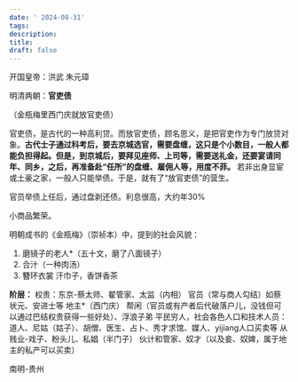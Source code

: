 ```yaml
---
date: ' 2024-08-31'
tags: 
description: 
title: 
draft: false
---
```

开国皇帝：洪武 朱元璋 


 明清两朝：**官吏债** 

 （金瓶梅里西门庆就放官吏债）
 
 官吏债，是古代的一种高利贷。而放官吏债，顾名思义，是把官吏作为专门放贷对象。**古代士子通过科考后，要去京城选官，需要盘缠，这只是个小数目，一般人都能负担得起。但是，到京城后，要拜见座师、上司等，需要送礼金，还要宴请同年、同乡，之后，再准备赴“任所”的盘缠、雇佣人等，用度不菲。** 若非出身显宦或土豪之家，一般人只能举债。于是，就有了“放官吏债”的营生。


官员举债上任后，通过盘剥还债。利息很高，大约年30%

小商品繁荣。

明朝成书的《金瓶梅》（崇祯本）中，提到的社会风貌：
1. 磨镜子的老人*（五十文，磨了八面镜子）
2. 合汁（一种肉汤）
3. 簪环衣裳 汗巾子，香饼香茶


**阶层：**
权贵：东京-蔡太师、翟管家、太监（内相）
官员（常与商人勾结）如蔡状元、安进士等
地主*（西门庆）
帮闲（官员或有产者后代破落户儿，没钱但可以通过巴结权贵获得一些好处）、浮浪子弟
平民穷人，社会各色人口和技术人员：道人、尼姑（姑子）、胡僧、医生、占卜、秀才求馆、媒人、yijiang人口买卖等
从贱业-戏子、粉头儿、私娼（半门子）
伙计和管家、奴才（以及妾、奴婢，属于地主的私产可以买卖）









南明-贵州

